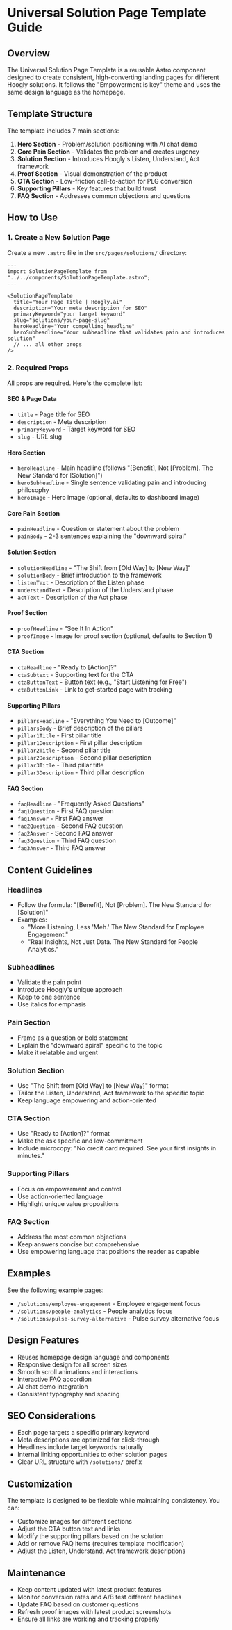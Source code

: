 # Universal Solution Page Template Guide

## Overview

The Universal Solution Page Template is a reusable Astro component designed to create consistent, high-converting landing pages for different Hoogly solutions. It follows the "Empowerment is key" theme and uses the same design language as the homepage.

## Template Structure

The template includes 7 main sections:

1. **Hero Section** - Problem/solution positioning with AI chat demo
2. **Core Pain Section** - Validates the problem and creates urgency
3. **Solution Section** - Introduces Hoogly's Listen, Understand, Act framework
4. **Proof Section** - Visual demonstration of the product
5. **CTA Section** - Low-friction call-to-action for PLG conversion
6. **Supporting Pillars** - Key features that build trust
7. **FAQ Section** - Addresses common objections and questions

## How to Use

### 1. Create a New Solution Page

Create a new `.astro` file in the `src/pages/solutions/` directory:

```astro
---
import SolutionPageTemplate from "../../components/SolutionPageTemplate.astro";
---

<SolutionPageTemplate
  title="Your Page Title | Hoogly.ai"
  description="Your meta description for SEO"
  primaryKeyword="your target keyword"
  slug="solutions/your-page-slug"
  heroHeadline="Your compelling headline"
  heroSubheadline="Your subheadline that validates pain and introduces solution"
  // ... all other props
/>
```

### 2. Required Props

All props are required. Here's the complete list:

#### SEO & Page Data
- `title` - Page title for SEO
- `description` - Meta description
- `primaryKeyword` - Target keyword for SEO
- `slug` - URL slug

#### Hero Section
- `heroHeadline` - Main headline (follows "[Benefit], Not [Problem]. The New Standard for [Solution]")
- `heroSubheadline` - Single sentence validating pain and introducing philosophy
- `heroImage` - Hero image (optional, defaults to dashboard image)

#### Core Pain Section
- `painHeadline` - Question or statement about the problem
- `painBody` - 2-3 sentences explaining the "downward spiral"

#### Solution Section
- `solutionHeadline` - "The Shift from [Old Way] to [New Way]"
- `solutionBody` - Brief introduction to the framework
- `listenText` - Description of the Listen phase
- `understandText` - Description of the Understand phase
- `actText` - Description of the Act phase

#### Proof Section
- `proofHeadline` - "See It In Action"
- `proofImage` - Image for proof section (optional, defaults to Section 1)

#### CTA Section
- `ctaHeadline` - "Ready to [Action]?"
- `ctaSubtext` - Supporting text for the CTA
- `ctaButtonText` - Button text (e.g., "Start Listening for Free")
- `ctaButtonLink` - Link to get-started page with tracking

#### Supporting Pillars
- `pillarsHeadline` - "Everything You Need to [Outcome]"
- `pillarsBody` - Brief description of the pillars
- `pillar1Title` - First pillar title
- `pillar1Description` - First pillar description
- `pillar2Title` - Second pillar title
- `pillar2Description` - Second pillar description
- `pillar3Title` - Third pillar title
- `pillar3Description` - Third pillar description

#### FAQ Section
- `faqHeadline` - "Frequently Asked Questions"
- `faq1Question` - First FAQ question
- `faq1Answer` - First FAQ answer
- `faq2Question` - Second FAQ question
- `faq2Answer` - Second FAQ answer
- `faq3Question` - Third FAQ question
- `faq3Answer` - Third FAQ answer

## Content Guidelines

### Headlines
- Follow the formula: "[Benefit], Not [Problem]. The New Standard for [Solution]"
- Examples:
  - "More Listening, Less 'Meh.' The New Standard for Employee Engagement."
  - "Real Insights, Not Just Data. The New Standard for People Analytics."

### Subheadlines
- Validate the pain point
- Introduce Hoogly's unique approach
- Keep to one sentence
- Use italics for emphasis

### Pain Section
- Frame as a question or bold statement
- Explain the "downward spiral" specific to the topic
- Make it relatable and urgent

### Solution Section
- Use "The Shift from [Old Way] to [New Way]" format
- Tailor the Listen, Understand, Act framework to the specific topic
- Keep language empowering and action-oriented

### CTA Section
- Use "Ready to [Action]?" format
- Make the ask specific and low-commitment
- Include microcopy: "No credit card required. See your first insights in minutes."

### Supporting Pillars
- Focus on empowerment and control
- Use action-oriented language
- Highlight unique value propositions

### FAQ Section
- Address the most common objections
- Keep answers concise but comprehensive
- Use empowering language that positions the reader as capable

## Examples

See the following example pages:
- `/solutions/employee-engagement` - Employee engagement focus
- `/solutions/people-analytics` - People analytics focus  
- `/solutions/pulse-survey-alternative` - Pulse survey alternative focus

## Design Features

- Reuses homepage design language and components
- Responsive design for all screen sizes
- Smooth scroll animations and interactions
- Interactive FAQ accordion
- AI chat demo integration
- Consistent typography and spacing

## SEO Considerations

- Each page targets a specific primary keyword
- Meta descriptions are optimized for click-through
- Headlines include target keywords naturally
- Internal linking opportunities to other solution pages
- Clear URL structure with `/solutions/` prefix

## Customization

The template is designed to be flexible while maintaining consistency. You can:

- Customize images for different sections
- Adjust the CTA button text and links
- Modify the supporting pillars based on the solution
- Add or remove FAQ items (requires template modification)
- Adjust the Listen, Understand, Act framework descriptions

## Maintenance

- Keep content updated with latest product features
- Monitor conversion rates and A/B test different headlines
- Update FAQ based on customer questions
- Refresh proof images with latest product screenshots
- Ensure all links are working and tracking properly

